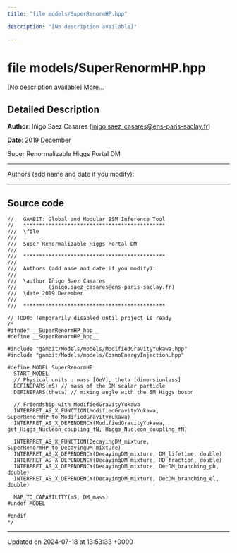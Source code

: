 ```yaml
---
title: "file models/SuperRenormHP.hpp"

description: "[No description available]"

---
```


# file models/SuperRenormHP.hpp

[No description available] [More...](#detailed-description)

## Detailed Description


**Author**: Iñigo Saez Casares ([inigo.saez_casares@ens-paris-saclay.fr](mailto:inigo.saez_casares@ens-paris-saclay.fr)) 

**Date**: 2019 December

Super Renormalizable Higgs Portal DM



------------------

Authors (add name and date if you modify):



------------------




## Source code

```
//   GAMBIT: Global and Modular BSM Inference Tool
//   *********************************************
///  \file
///
///  Super Renormalizable Higgs Portal DM
///
///  *********************************************
///
///  Authors (add name and date if you modify):
///
///  \author Iñigo Saez Casares
///          (inigo.saez_casares@ens-paris-saclay.fr)
///  \date 2019 December
///
///  *********************************************

// TODO: Temporarily disabled until project is ready
/*
#ifndef __SuperRenormHP_hpp__
#define __SuperRenormHP_hpp__

#include "gambit/Models/models/ModifiedGravityYukawa.hpp"
#include "gambit/Models/models/CosmoEnergyInjection.hpp"

#define MODEL SuperRenormHP
  START_MODEL
  // Physical units : mass [GeV], theta [dimensionless]
  DEFINEPARS(mS) // mass of the DM scalar particle
  DEFINEPARS(theta) // mixing angle with the SM Higgs boson

  // Friendship with ModifiedGravityYukawa
  INTERPRET_AS_X_FUNCTION(ModifiedGravityYukawa, SuperRenormHP_to_ModifiedGravityYukawa)
  INTERPRET_AS_X_DEPENDENCY(ModifiedGravityYukawa, get_Higgs_Nucleon_coupling_fN, Higgs_Nucleon_coupling_fN)

  INTERPRET_AS_X_FUNCTION(DecayingDM_mixture, SuperRenormHP_to_DecayingDM_mixture)
  INTERPRET_AS_X_DEPENDENCY(DecayingDM_mixture, DM_lifetime, double)
  INTERPRET_AS_X_DEPENDENCY(DecayingDM_mixture, RD_fraction, double)
  INTERPRET_AS_X_DEPENDENCY(DecayingDM_mixture, DecDM_branching_ph, double)
  INTERPRET_AS_X_DEPENDENCY(DecayingDM_mixture, DecDM_branching_el, double)

  MAP_TO_CAPABILITY(mS, DM_mass)
#undef MODEL

#endif
*/
```


-------------------------------

Updated on 2024-07-18 at 13:53:33 +0000
